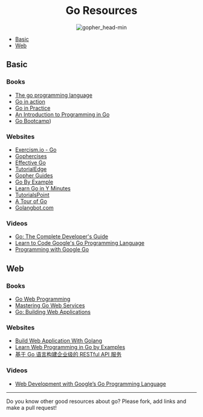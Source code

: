 <h1 align="center">Go Resources</h1>

<p align="center"> 
  <img src="https://user-images.githubusercontent.com/11765228/48174695-01aa0100-e344-11e8-8b31-5e6f05b84184.png" alt="gopher_head-min">
</p>

- [Basic](#basic)
- [Web](#web)

## Basic

### Books

- [The go programming language](https://www.gopl.io)
- [Go in action](https://www.manning.com/books/go-in-action)
- [Go in Practice](https://www.manning.com/books/go-in-practice)
- [An Introduction to Programming in Go](https://www.golang-book.com/books/intro)
- [Go Bootcamp](http://www.golangbootcamp.com/book/))

### Websites

- [Exercism.io - Go](http://exercism.io/languages/go)
- [Gophercises](https://gophercises.com)
- [Effective Go](https://golang.org/doc/effective_go.html)
- [TutorialEdge](https://tutorialedge.net/course/golang/)
- [Gopher Guides](https://www.gopherguides.com/)
- [Go By Example](https://gobyexample.com/)
- [Learn Go in Y Minutes](https://learnxinyminutes.com/docs/go/)
- [TutorialsPoint](https://www.tutorialspoint.com/go/)
- [A Tour of Go](https://tour.golang.org/)
- [Golangbot.com](https://golangbot.com/learn-golang-series/)

### Videos

- [Go: The Complete Developer's Guide](https://www.udemy.com/go-the-complete-developers-guide)
- [Learn to Code Google's Go Programming Language](http://bit.ly/2DMm6S7)
- [Programming with Google Go](https://goo.gl/Y1r1bA)

## Web

### Books

- [Go Web Programming](https://www.manning.com/books/go-web-programming)
- [Mastering Go Web Services](https://www.packtpub.com/web-development/mastering-go-web-services)
- [Go: Building Web Applications](https://amzn.to/2RM5rCB)

### Websites

- [Build Web Application With Golang](https://github.com/astaxie/build-web-application-with-golang)
- [Learn Web Programming in Go by Examples](https://gowebexamples.com/)
- [基于 Go 语言构建企业级的 RESTful API 服务](https://juejin.im/book/5b0778756fb9a07aa632301e)

### Videos

- [Web Development with Google’s Go Programming Language](https://greatercommons.com/learn/go-language)

---

Do you know other good resources about go? Please fork, add links and make a pull request!
